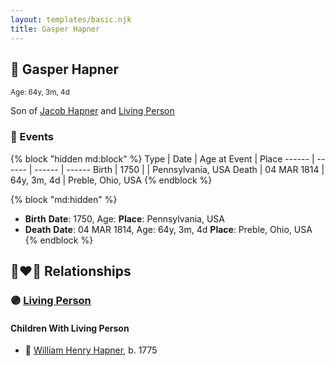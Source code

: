 ```yaml
---
layout: templates/basic.njk
title: Gasper Hapner
---
```

## 🔵 Gasper Hapner
<small>Age: 64y, 3m, 4d</small>

Son of [Jacob Hapner](/people/3/31698804) and [Living Person](/people/2/23759173)

### 📆 Events

{% block "hidden md:block" %}
Type | Date | Age at Event | Place
------ | ------ | ------ | ------
Birth | 1750 |  | Pennsylvania, USA
Death | 04 MAR 1814 | 64y, 3m, 4d | Preble, Ohio, USA
{% endblock %}

{% block "md:hidden" %}
- **Birth**
**Date**: 1750, Age:
**Place**: Pennsylvania, USA
- **Death**
**Date**: 04 MAR 1814, Age: 64y, 3m, 4d
**Place**: Preble, Ohio, USA
{% endblock %}

## 👩‍❤️‍👨 Relationships

### 🟣 [Living Person](/people/7/78872424)

#### Children With Living Person
* 🔵 [William Henry Hapner](/people/9/95017783), b. 1775